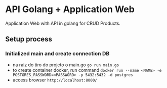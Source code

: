 # API Golang + Application Web

Application Web with API in golang for CRUD Products.


## Setup process
### Initialized main and create connection DB

- na raiz do tiro do projeto o main.go `go run main.go`
- to create container docker, run command `docker run --name <NAME> -e POSTGRES_PASSWORD=<PASSWORD> -p 5432:5432 -d postgres`
- access browser `http://localhost:8000/`

